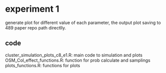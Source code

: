 # experiment 1

generate plot for different value of each parameter, 
the output plot saving to 489 paper repo path directlly.

## code
cluster_simulation_plots_c8_e1.R: main code to simulation and plots
OSM_Col_effect_functions.R: function for prob calculate and samplings
plots_functions.R: functions for plots
